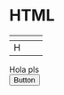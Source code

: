 # HTML
<html>
<table data-view="cards"><thead><tr><th></th><th></th><th></th></tr></thead><tbody><tr><td>H</td><td></td><td></td></tr></tbody></table>
<div>Hola pls</div>
<button>Button</button>
</html>
